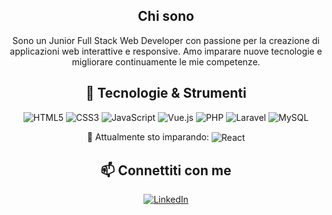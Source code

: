 <div align="center">
  <h2>Chi sono</h2>
  
  Sono un Junior Full Stack Web Developer con passione per la creazione di applicazioni web interattive e responsive. Amo imparare nuove tecnologie e migliorare continuamente le mie competenze.
</div>

<div align="center">
  <h2>🔧 Tecnologie & Strumenti</h2>
  
  ![HTML5](https://img.shields.io/badge/-HTML5-E34F26?style=flat-square&logo=html5&logoColor=white)
  ![CSS3](https://img.shields.io/badge/-CSS3-1572B6?style=flat-square&logo=css3)
  ![JavaScript](https://img.shields.io/badge/-JavaScript-F7DF1E?style=flat-square&logo=javascript&logoColor=black)
  ![Vue.js](https://img.shields.io/badge/-Vue.js-4FC08D?style=flat-square&logo=vue.js&logoColor=white)
  ![PHP](https://img.shields.io/badge/-PHP-777BB4?style=flat-square&logo=php&logoColor=white)
  ![Laravel](https://img.shields.io/badge/-Laravel-FF2D20?style=flat-square&logo=laravel&logoColor=white)
  ![MySQL](https://img.shields.io/badge/-MySQL-4479A1?style=flat-square&logo=mysql&logoColor=white)

🌱 Attualmente sto imparando: <img src="https://img.shields.io/badge/-React-61DAFB?style=flat-square&logo=react&logoColor=black" alt="React" style="vertical-align: middle;" />

</div>

<div align="center">
  <h2>📫 Connettiti con me</h2>
  
  [![LinkedIn](https://img.shields.io/badge/-LinkedIn-blue)](https://www.linkedin.com/in/alex-sibiriu-293368312/)
</div>
